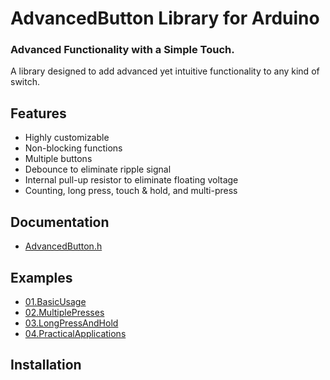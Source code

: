 # AdvancedButton Library for Arduino
### Advanced Functionality with a Simple Touch.
A library designed to add advanced yet intuitive functionality to any kind of switch.

## Features
* Highly customizable
* Non-blocking functions
* Multiple buttons
* Debounce to eliminate ripple signal
* Internal pull-up resistor to eliminate floating voltage
* Counting, long press, touch & hold, and multi-press

## Documentation
* [AdvancedButton.h](https://github.com/TechnoBro03/AdvancedButton/tree/main/src/AdvancedButton.h)

## Examples
* [01.BasicUsage](https://github.com/TechnoBro03/AdvancedButton/tree/main/examples/01.BasicUsage)
* [02.MultiplePresses](https://github.com/TechnoBro03/AdvancedButton/tree/main/examples/02.MultiplePresses)
* [03.LongPressAndHold](https://github.com/TechnoBro03/AdvancedButton/tree/main/examples/03.LongPressAndHold)
* [04.PracticalApplications](https://github.com/TechnoBro03/AdvancedButton/tree/main/examples/04.PracticalApplications)

## Installation
